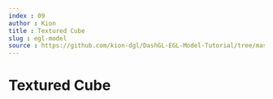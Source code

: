 ```yaml
---
index : 09
author : Kion
title : Textured Cube
slug : egl-model
source : https://github.com/kion-dgl/DashGL-EGL-Model-Tutorial/tree/master/09_texture_cube
---
```

# Textured Cube
